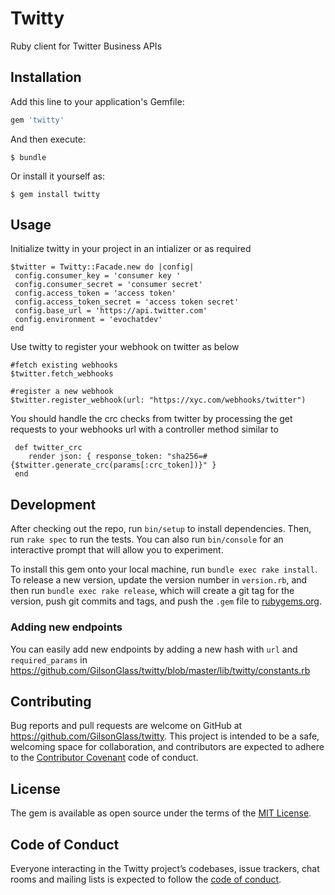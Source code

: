 # Twitty

Ruby client for Twitter Business APIs

## Installation

Add this line to your application's Gemfile:

```ruby
gem 'twitty'
```

And then execute:

    $ bundle

Or install it yourself as:

    $ gem install twitty

## Usage

Initialize twitty in your project in an intializer or as required

```
$twitter = Twitty::Facade.new do |config|
 config.consumer_key = 'consumer key '
 config.consumer_secret = 'consumer secret'
 config.access_token = 'access token'
 config.access_token_secret = 'access token secret'
 config.base_url = 'https://api.twitter.com'
 config.environment = 'evochatdev'
end
```

Use twitty to register your webhook on twitter as below

```
#fetch existing webhooks
$twitter.fetch_webhooks

#register a new webhook
$twitter.register_webhook(url: "https://xyc.com/webhooks/twitter")
```

You should handle the crc checks from twitter by processing the get requests to your webhooks url with a controller method similar to

```
 def twitter_crc
    render json: { response_token: "sha256=#{$twitter.generate_crc(params[:crc_token])}" }
 end
```



## Development

After checking out the repo, run `bin/setup` to install dependencies. Then, run `rake spec` to run the tests. You can also run `bin/console` for an interactive prompt that will allow you to experiment.

To install this gem onto your local machine, run `bundle exec rake install`. To release a new version, update the version number in `version.rb`, and then run `bundle exec rake release`, which will create a git tag for the version, push git commits and tags, and push the `.gem` file to [rubygems.org](https://rubygems.org).

### Adding new endpoints

You can easily add new endpoints by adding a new hash with `url` and `required_params` in https://github.com/GilsonGlass/twitty/blob/master/lib/twitty/constants.rb

## Contributing

Bug reports and pull requests are welcome on GitHub at https://github.com/GilsonGlass/twitty. This project is intended to be a safe, welcoming space for collaboration, and contributors are expected to adhere to the [Contributor Covenant](https://www.evochat.com/docs/code-of-conduct) code of conduct.

## License

The gem is available as open source under the terms of the [MIT License](https://opensource.org/licenses/MIT).

## Code of Conduct

Everyone interacting in the Twitty project’s codebases, issue trackers, chat rooms and mailing lists is expected to follow the [code of conduct](https://www.evochat.com/docs/code-of-conduct).
